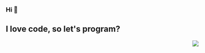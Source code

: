 ###  Hi 👋
## I love code, so let's program?

<img align="right" src="https://github-readme-stats.vercel.app/api?username=Theryston&show_icons=true">




